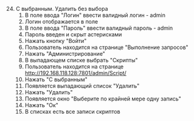 24. С выбранным. Удалить без выбора
    1. В поле ввода "Логин" ввести валидный логин - admin
    1. Логин отображается в поле
    1. В поле ввода "Пароль" ввести валидный пароль - admin
    1. Пароль введен и скрыт астерисками
    1. Нажать кнопку "Войти"
    1. Пользователь находится на странице "Выполнение запросов"
    1. Нажать "Администрирование"
    1. В выпадающем списке выбрать "Скрипты"
    1. Пользователь находится на странице http://192.168.118.128:7801/admin/Script/
    1. Нажать "С выбранным"
    1. Появляется выпадающий список "Удалить"
    1. Нажать "Удалить"
    1. Появляется окно "Выберите по крайней мере одну запись"
    1. Нажать "Ок"
    1. В списках есть все записи скриптов